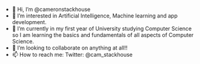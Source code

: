 - 👋 Hi, I’m @cameronstackhouse
- 👀 I’m interested in Artificial Intelligence, Machine learning and app development.
- 🌱 I’m currently in my first year of University studying Computer Science so I am learning the basics and fundamentals of all aspects of Computer Science.
- 💞️ I’m looking to collaborate on anything at all!!
- 📫 How to reach me: Twitter: @cam_stackhouse

<!---
cameronstackhouse/cameronstackhouse is a ✨ special ✨ repository because its `README.md` (this file) appears on your GitHub profile.
You can click the Preview link to take a look at your changes.
--->
